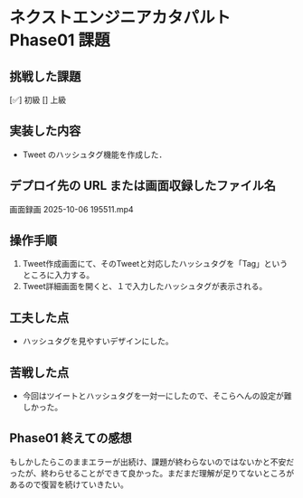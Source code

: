 # ネクストエンジニアカタパルト Phase01 課題

## 挑戦した課題

[✅] 初級
[] 上級

## 実装した内容

- Tweet のハッシュタグ機能を作成した．

## デプロイ先の URL または画面収録したファイル名

画面録画 2025-10-06 195511.mp4

## 操作手順

1. Tweet作成画面にて、そのTweetと対応したハッシュタグを「Tag」というところに入力する。
2. Tweet詳細画面を開くと、１で入力したハッシュタグが表示される。

## 工夫した点

- ハッシュタグを見やすいデザインにした。

## 苦戦した点

- 今回はツイートとハッシュタグを一対一にしたので、そこらへんの設定が難しかった。

## Phase01 終えての感想

もしかしたらこのままエラーが出続け、課題が終わらないのではないかと不安だったが、終わらせることができて良かった。まだまだ理解が足りてないところがあるので復習を続けていきたい。
